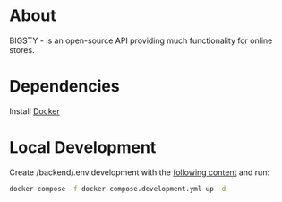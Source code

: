 # About
BIGSTY - is an open-source API providing much functionality for online stores.

# Dependencies
Install [Docker](https://docs.docker.com/engine/installation/)

# Local Development
Create /backend/.env.development with the [following content](/backend/.env.example) and run:
```sh
docker-compose -f docker-compose.development.yml up -d    
```
